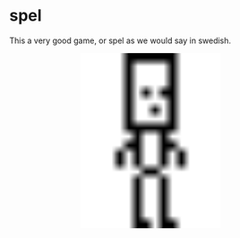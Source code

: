 # spel
This a very good game, or spel as we would say in swedish.

<p align="center">
<img src="art/player.png" width="250" />
</p>

